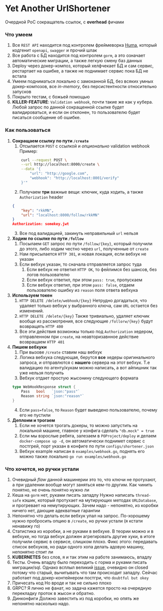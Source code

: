 # Yet Another UrlShortener

Очердной PoC сокращатель ссылок, с **overhead** фичами

### Что умеем

1. Все `REST API` находится под контролем фреймеворка [Huma](https://github.com/danielgtaylor/huma), который кодгенит `openapi`, `swagger` и прочий шлак
2. Все работа с БД находится под контролем `gorm`, а это означает автоматические миграции, а также легкую смену баз данных
3. Deploy через докер-композ, который хелфчекает БД и сам сервис, рестартает на ошибке, а также не поднимает сервис пока БД не встала
4. Умеем подниматься локально с замоканной БД, без всяких умных докер-композов, все *in-memory*, без персистентности относительно запусков
5. Покрыто тестам, с божьей помощью
6. **KILLER-FEATURE**: `Validation webhook`, почти такие же как у кубера. Любой запрос по данной сокращенной ссылке будет валидироваться, и если он отклонен, то пользователю будет писаться сообщение об ошибке. 

### Как пользоваться
1. **Сокращаем ссылку по пути `/create`**
   1. Отсылается `POST` с ссылкой и *опционально* validation webhook
    Пример:
    ```bash
        curl --request POST \
        --url http://localhost:8000/create \
        --data '{
            "url": "http://google.com",
            "webhook": "http://localhost:8001/verify"
        }'"
    ```
    2. Получаем **три** важные вещи: ключик, куда ходить, а также `Authorization` header
    ```json
    {
        "key": "rkkMN",
        "url": "localhost:8000/follow/rkkMN"
    }
    Authorization: somekey.jwt
    ```
    3. Все под валидацией, закинуть неправильный `url` нельзя
2. **Ходим по ссылке по пути `/follow`**
    1. Посылаем `GET` запрос по пути `/follow/{key}`, который получили до этого, либо ходим честно через `url`, полученные от `create`
    2. Нам присылается `HTTP 301`, и новая локация, если вебхук не указан
    3. Если вебхук указан, то сначала отправляется запрос туда
        1. Если вебхук не ответил `HTTP OK`, то фейлимся без шансов, без логов пользователю
        2. Если вебхук ответил, при этом `pass: true`, пропускаем
        3. Если вебхук ответил, при этом `pass: false`, отдаем пользователю ошибку из `reason` поля ответа вебхука
3. **Используем токен**
    1. `HTTP DELETE /delete/webhook/{key}`
    Нетрудно догадаться, что удаляет только вебхук у выбранного ключа, сам `URL` остается без изменений.
    2. `HTTP DELETE /delete/{key}`
    Также тривиально, удаляет ключик вообще из рассмотрения, все следующие `/follorw/{key}` будут возвращять `HTTP 400`
    3. Все эти действия возмонжы только под `Authorization` хедером, отправленном при `create`, на неавторизавнное действие возвращаем `HTTP 401`
4. **Пишем вебхуки**
    1. При вызове `/create` ставим наш вебхук
    2. Логика вебхука следующая, берутся **все** хедеры оригинального запроса, и отправлются с **нашего** сервера на этот вебхук. Т.е валидацию по агенту/кукам можно написать, а вот айпишник так уже нельзя получить
    3. Вебхук отдает простую жысонину следующего формата
    ```go
    type WebHookResponse struct {
        Pass   bool   `json:"pass"`
        Reason string `json:"reason"`
    }
    ```
    4. Если `pass=false`, то `Reason` будет выведено пользователю, почему его не пустили
5. **Деплоим и трогаем**
    1. Если не хочется трогать докеры, то можно запустить на локальной машине, главное у конфига сделать `"db.mock" = true`
    2. Если мы взрослые ребята, залезаем в `POProject/deploy` и делаем `docker-compose up -d`, он автоматически поднимет сервис с постгрей, порт указан в конфиге по пути `configs/shortener.json`
    3. Вебхук example написан в `examples/webhook.go`, поднять его можно также локально `go run examples/webhook.go`

### Что хочется, но ручки устали

1. Очевидный *flaw* данной машинерии это то, что ключи не протухают, а при удалении вообще могут заняться кем-то другим.
Как чинить понятно, не очень понятно нужно ли
2. Кеша на `gorm` нет, руками писать западлу
Нужно написать `thread-safe` кэшик, который протухает на мутирующих методах `URLDatabase`, и прогревает на немутирующих. Зачем надо - непонятно, из коробки ничего нет, дающие адекватные гарантии
3. Непонятно что делать если вебхук упал на запрос. 
По-хорошему нужно пробросить опцию в `/create`, но ручки устали (я кстати ненавижу го)
4. Статистика из коробки, а не руками в вебхуке. 
В теории можно и в вебхуке, но тогда вебхук должен агрегировать другие хуки, в итоге получили сервис в сервисе, слишком плохо.
Фикс этого: передавать список вебхуков, но ради одного хопа делать адовую машину, непонятно стоит ли
5. **KUBERNETES**
без слов, я и так этим на работе занимаюсь, впадлу
6. Тесты. 
Очень впадлу было переходить с горма и руками писать миграции/sql. Однако всплыл великий [issue](https://github.com/go-gorm/gorm/issues/3565), очевидно он closed потому что старый, вычитывать что там происходит западлу. Сейчас работает под докер-контейнером постгри, что `doubtful but okey`
7. Причесать код
Но вроде и так не сильно плохо
8. GRPC? 
Я лично не фанат, но задача кажется просто на очередную перекладку проток в жысон и обратно.
9. Динконфиги
Должно завестить из под коробки, но опять же непонятно насколько надо.
